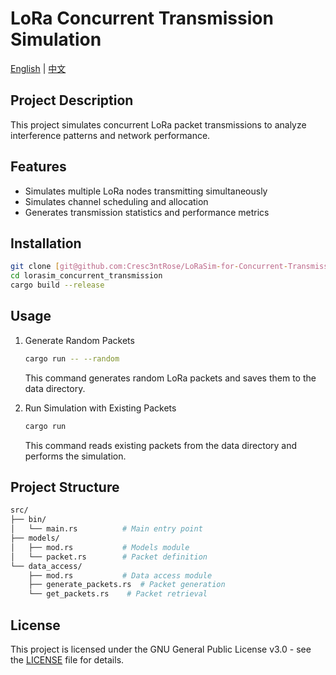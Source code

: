 # LoRa Concurrent Transmission Simulation

[English](README.md) | [中文](README_zh.md)

## Project Description

This project simulates concurrent LoRa packet transmissions to analyze interference patterns and network performance.

## Features
- Simulates multiple LoRa nodes transmitting simultaneously
- Simulates channel scheduling and allocation 
- Generates transmission statistics and performance metrics

## Installation
```bash
git clone [git@github.com:Cresc3ntRose/LoRaSim-for-Concurrent-Transmission.git]
cd lorasim_concurrent_transmission
cargo build --release
```

## Usage
1. Generate Random Packets<br>
   ```bash
   cargo run -- --random
   ```
   This command generates random LoRa packets and saves them to the data directory.

2. Run Simulation with Existing Packets
   ```bash
   cargo run
   ```
   This command reads existing packets from the data directory and performs the simulation.

## Project Structure
```bash
src/
├── bin/
│   └── main.rs          # Main entry point
├── models/
│   ├── mod.rs           # Models module
│   └── packet.rs        # Packet definition
└── data_access/
    ├── mod.rs           # Data access module
    ├── generate_packets.rs  # Packet generation
    └── get_packets.rs    # Packet retrieval
```

## License

This project is licensed under the GNU General Public License v3.0 - see the [LICENSE](LICENSE) file for details.